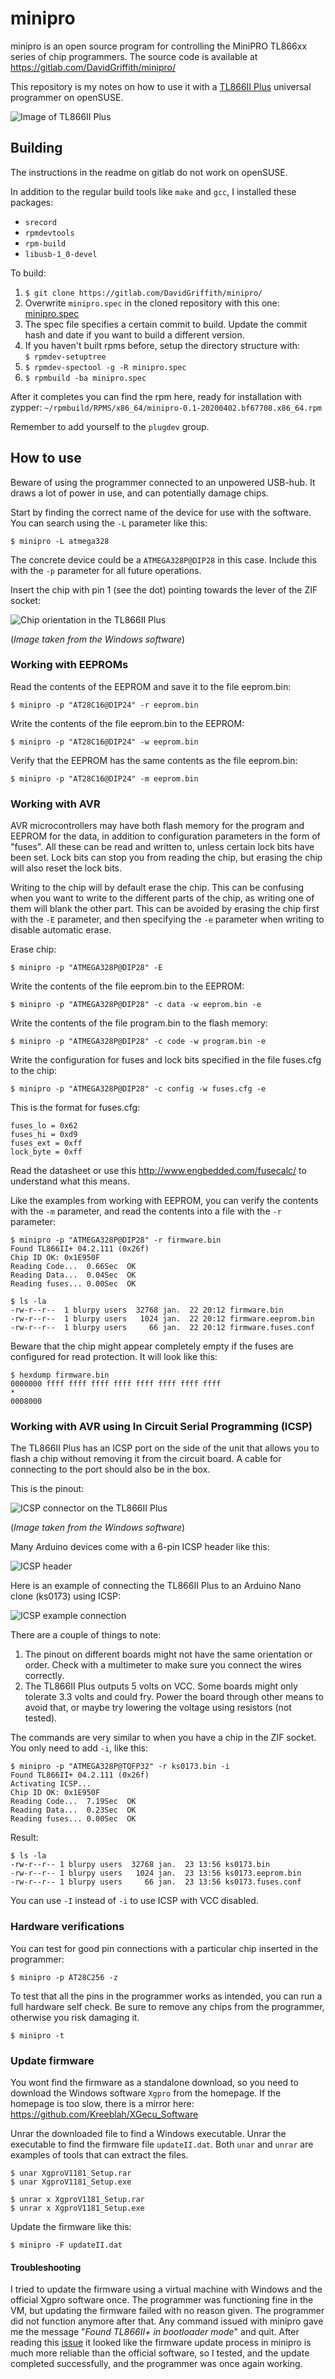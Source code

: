 # minipro

minipro is an open source program for controlling the MiniPRO TL866xx series of chip programmers. The source code is available at https://gitlab.com/DavidGriffith/minipro/

This repository is my notes on how to use it with a [TL866II Plus](http://www.xgecu.com/en/TL866_main.html) universal programmer on openSUSE.

![Image of TL866II Plus](resources/tl866iiplus.png)


## Building

The instructions in the readme on gitlab do not work on openSUSE.

In addition to the regular build tools like `make` and `gcc`, I installed these packages:

* `srecord`
* `rpmdevtools`
* `rpm-build` 
* `libusb-1_0-devel`

To build:

1. `$ git clone https://gitlab.com/DavidGriffith/minipro/`
2. Overwrite `minipro.spec` in the cloned repository with this one: [minipro.spec](rpm/minipro.spec)
3. The spec file specifies a certain commit to build. Update the commit hash and date if you want to build a different version.
4. If you haven't built rpms before, setup the directory structure with: `$ rpmdev-setuptree`
5. `$ rpmdev-spectool -g -R minipro.spec`
6. `$ rpmbuild -ba minipro.spec`

After it completes you can find the rpm here, ready for installation with zypper: `~/rpmbuild/RPMS/x86_64/minipro-0.1-20200402.bf67708.x86_64.rpm`

Remember to add yourself to the `plugdev` group.


## How to use

Beware of using the programmer connected to an unpowered USB-hub. It draws a lot of power in use, and can potentially damage chips.

Start by finding the correct name of the device for use with the software. You can search using the `-L` parameter like this: 

`$ minipro -L atmega328`

The concrete device could be a `ATMEGA328P@DIP28` in this case. Include this with the `-p` parameter for all future operations.

Insert the chip with pin 1 (see the dot) pointing towards the lever of the ZIF socket:

![Chip orientation in the TL866II Plus](resources/chip-orientation.png)

(_Image taken from the Windows software_)


### Working with EEPROMs

Read the contents of the EEPROM and save it to the file eeprom.bin:

`$ minipro -p "AT28C16@DIP24" -r eeprom.bin`

Write the contents of the file eeprom.bin to the EEPROM:

`$ minipro -p "AT28C16@DIP24" -w eeprom.bin`

Verify that the EEPROM has the same contents as the file eeprom.bin:

`$ minipro -p "AT28C16@DIP24" -m eeprom.bin`


### Working with AVR

AVR microcontrollers may have both flash memory for the program and EEPROM for the data, in addition to configuration parameters in the form of "fuses". All these can be read and written to, unless certain lock bits have been set. Lock bits can stop you from reading the chip, but erasing the chip will also reset the lock bits.

Writing to the chip will by default erase the chip. This can be confusing when you want to write to the different parts of the chip, as writing one of them will blank the other part. This can be avoided by erasing the chip first with the `-E` parameter, and then specifying the `-e` parameter when writing to disable automatic erase.

Erase chip:

`$ minipro -p "ATMEGA328P@DIP28" -E`

Write the contents of the file eeprom.bin to the EEPROM:

 `$ minipro -p "ATMEGA328P@DIP28" -c data -w eeprom.bin -e`

Write the contents of the file program.bin to the flash memory: 

`$ minipro -p "ATMEGA328P@DIP28" -c code -w program.bin -e`

Write the configuration for fuses and lock bits specified in the file fuses.cfg to the chip:

`$ minipro -p "ATMEGA328P@DIP28" -c config -w fuses.cfg -e`

This is the format for fuses.cfg:

```
fuses_lo = 0x62
fuses_hi = 0xd9
fuses_ext = 0xff
lock_byte = 0xff
```

Read the datasheet or use this http://www.engbedded.com/fusecalc/ to understand what this means.

Like the examples from working with EEPROM, you can verify the contents with the `-m` parameter, and read the contents into a file with the `-r` parameter:

```
$ minipro -p "ATMEGA328P@DIP28" -r firmware.bin
Found TL866II+ 04.2.111 (0x26f)
Chip ID OK: 0x1E950F
Reading Code...  0.66Sec  OK
Reading Data...  0.04Sec  OK
Reading fuses... 0.00Sec  OK

$ ls -la
-rw-r--r--  1 blurpy users  32768 jan.  22 20:12 firmware.bin
-rw-r--r--  1 blurpy users   1024 jan.  22 20:12 firmware.eeprom.bin
-rw-r--r--  1 blurpy users     66 jan.  22 20:12 firmware.fuses.conf
```

Beware that the chip might appear completely empty if the fuses are configured for read protection. It will look like this:

```
$ hexdump firmware.bin 
0000000 ffff ffff ffff ffff ffff ffff ffff ffff
*
0008000
```


### Working with AVR using In Circuit Serial Programming (ICSP)

The TL866II Plus has an ICSP port on the side of the unit that allows you to flash a chip without removing it from the circuit board. A cable for connecting to the port should also be in the box.

This is the pinout:

![ICSP connector on the TL866II Plus](resources/icsp-connection.png)

(_Image taken from the Windows software_)

Many Arduino devices come with a 6-pin ICSP header like this:

![ICSP header](resources/icsp-header.png)

Here is an example of connecting the TL866II Plus to an Arduino Nano clone (ks0173) using ICSP:

![ICSP example connection](resources/ks0173-icsp.jpg)

There are a couple of things to note:

1. The pinout on different boards might not have the same orientation or order. Check with a multimeter to make sure you connect the wires correctly.
2. The TL866II Plus outputs 5 volts on VCC. Some boards might only tolerate 3.3 volts and could fry. Power the board through other means to avoid that, or maybe try lowering the voltage using resistors (not tested).

The commands are very similar to when you have a chip in the ZIF socket. You only need to add `-i`, like this:

```
$ minipro -p "ATMEGA328P@TQFP32" -r ks0173.bin -i
Found TL866II+ 04.2.111 (0x26f)
Activating ICSP...
Chip ID OK: 0x1E950F
Reading Code...  7.19Sec  OK
Reading Data...  0.23Sec  OK
Reading fuses... 0.00Sec  OK
```

Result:

```
$ ls -la
-rw-r--r-- 1 blurpy users  32768 jan.  23 13:56 ks0173.bin
-rw-r--r-- 1 blurpy users   1024 jan.  23 13:56 ks0173.eeprom.bin
-rw-r--r-- 1 blurpy users     66 jan.  23 13:56 ks0173.fuses.conf
```

You can use `-I` instead of `-i` to use ICSP with VCC disabled.


### Hardware verifications

You can test for good pin connections with a particular chip inserted in the programmer:

`$ minipro -p AT28C256 -z`

To test that all the pins in the programmer works as intended, you can run a full hardware self check. Be sure to remove any chips from the programmer, otherwise you risk damaging it.

`$ minipro -t`


### Update firmware

You wont find the firmware as a standalone download, so you need to download the Windows software `Xgpro` from the homepage. If the homepage is too slow, there is a mirror here: https://github.com/Kreeblah/XGecu_Software

Unrar the downloaded file to find a Windows executable. Unrar the executable to find the firmware file `updateII.dat`. Both `unar` and `unrar` are examples of tools that can extract the files.
 
 ```
$ unar XgproV1181_Setup.rar
$ unar XgproV1181_Setup.exe
```

 ```
$ unrar x XgproV1181_Setup.rar
$ unrar x XgproV1181_Setup.exe
```

Update the firmware like this:

`$ minipro -F updateII.dat`


#### Troubleshooting

I tried to update the firmware using a virtual machine with Windows and the official Xgpro software once. The programmer was functioning fine in the VM, but updating the firmware failed with no reason given. The programmer did not function anymore after that. Any command issued with minipro gave me the message "_Found TL866II+ in bootloader mode_" and quit. After reading this [issue](https://gitlab.com/DavidGriffith/minipro/issues/148) it looked like the firmware update process in minipro is much more reliable than the official software, so I tested, and the update completed successfully, and the programmer was once again working. 
